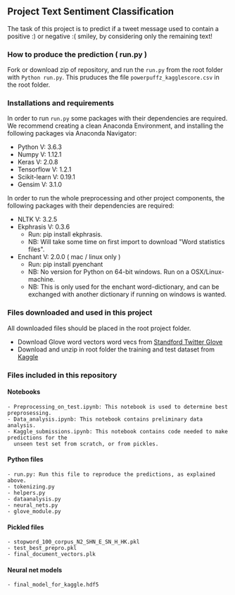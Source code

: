 ## Project Text Sentiment Classification 

The task of this project is to predict if a tweet message used to contain a positive :) or negative :( smiley, by considering only the remaining text! 

### How to produce the prediction ( run.py )

Fork or download zip of repository, and run the `run.py` from the root folder with `Python run.py`. This pruduces the file `powerpuffz_kagglescore.csv` in the root folder. 

### Installations and requirements

In order to run `run.py` some packages with their dependencies are required. We recommend creating a clean Anaconda Environment, and installing the following packages via Anaconda Navigator:

- Python V: 3.6.3
- Numpy V: 1.12.1
- Keras V: 2.0.8 
- Tensorflow V: 1.2.1
- Scikit-learn V: 0.19.1
- Gensim  V: 3.1.0

In order to run the whole preprocessing and other project components, the following packages with their dependencies are required:

- NLTK V: 3.2.5 
- Ekphrasis V: 0.3.6 
  - Run: pip install ekphrasis. 
  - NB: Will take some time on first import to download "Word statistics files". 
- Enchant V: 2.0.0 ( mac / linux only ) 
  - Run: pip install pyenchant
  - NB: No version for Python on 64-bit windows. Run on a OSX/Linux-machine.
  - NB: This is only used for the enchant word-dictionary, and can be exchanged with another dictionary if running on windows is wanted.
  
### Files downloaded and used in this project

All downloaded files should be placed in the root project folder.

- Download Glove word vectors word vecs from [Standford Twitter Glove]("http://nlp.stanford.edu/data/glove.twitter.27B.zip")
- Download and unzip in root folder the training and test dataset from [Kaggle]("https://www.kaggle.com/c/epfml17-text/data")


### Files included in this repository 

#### Notebooks
    - Preprocessing_on_test.ipynb: This notebook is used to determine best preprosessing.   
    - Data_analysis.ipynb: This notebook contains preliminary data analysis.  
    - Kaggle_submissions.ipynb: This notebook contains code needed to make predictions for the 
      unseen test set from scratch, or from pickles.    

#### Python files
    - run.py: Run this file to reproduce the predictions, as explained above.     
    - tokenizing.py
    - helpers.py
    - dataanalysis.py
    - neural_nets.py
    - glove_module.py

#### Pickled files
    - stopword_100_corpus_N2_SHN_E_SN_H_HK.pkl
    - test_best_prepro.pkl 
    - final_document_vectors.plk

#### Neural net models
    - final_model_for_kaggle.hdf5 
